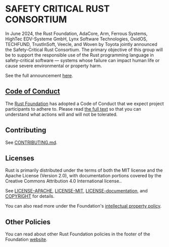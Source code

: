 # SAFETY CRITICAL RUST CONSORTIUM

In June 2024, the Rust Foundation, AdaCore, Arm, Ferrous Systems, HighTec EDV-Systeme GmbH, Lynx Software Technologies, OxidOS, TECHFUND, TrustInSoft, Veecle, and Woven by Toyota jointly announced the Safety-Critical Rust Consortium. The primary objective of this group will be to support the responsible use of the Rust programming language in safety-critical software — systems whose failure can impact human life or cause severe environmental or property harm.

See the full announcement [here](https://foundation.rust-lang.org/news/announcing-the-safety-critical-rust-consortium/).

## [Code of Conduct][code-of-conduct]

The [Rust Foundation][rust-foundation] has adopted a Code of Conduct that we
expect project participants to adhere to. Please read [the full
text][code-of-conduct] so that you can understand what actions will and will not
be tolerated.

## Contributing

See [CONTRIBUTING.md](CONTRIBUTING.md).

## Licenses

Rust is primarily distributed under the terms of both the MIT license and the
Apache License (Version 2.0), with documentation portions covered by the
Creative Commons Attribution 4.0 International license..

See [LICENSE-APACHE](LICENSE-APACHE), [LICENSE-MIT](LICENSE-MIT), 
[LICENSE-documentation](LICENSE-documentation), and 
[COPYRIGHT](COPYRIGHT) for details.

You can also read more under the Foundation's [intellectual property
policy][ip-policy].

## Other Policies

You can read about other Rust Foundation policies in the footer of the Foundation
[website][foundation-website].

[code-of-conduct]: https://foundation.rust-lang.org/policies/code-of-conduct/
[foundation-website]: https://foundation.rust-lang.org
[ip-policy]: https://foundation.rust-lang.org/policies/intellectual-property-policy/
[media-guide and trademark]: https://foundation.rust-lang.org/policies/logo-policy-and-media-guide/
[rust-foundation]: https://foundation.rust-lang.org/
